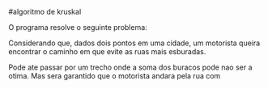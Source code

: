 #algoritmo de kruskal
 
O programa resolve o seguinte problema:

Considerando que, dados dois pontos em uma cidade, um motorista queira encontrar o caminho em que evite as ruas mais esburadas.

Pode ate passar por um trecho onde a soma dos buracos pode nao ser a otima.
Mas sera garantido que o motorista andara pela rua com 
